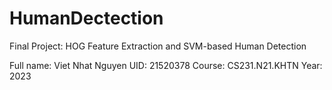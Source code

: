 # HumanDectection

Final Project: HOG Feature Extraction and SVM-based Human Detection

Full name: Viet Nhat Nguyen UID: 21520378
Course: CS231.N21.KHTN
Year: 2023
